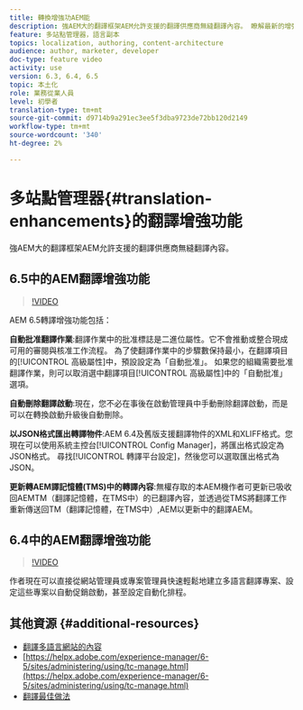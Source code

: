 ```yaml
---
title: 轉換增強功AEM能
description: 強AEM大的翻譯框架AEM允許支援的翻譯供應商無縫翻譯內容。 瞭解最新的增強功能。
feature: 多站點管理器，語言副本
topics: localization, authoring, content-architecture
audience: author, marketer, developer
doc-type: feature video
activity: use
version: 6.3, 6.4, 6.5
topic: 本土化
role: 業務從業人員
level: 初學者
translation-type: tm+mt
source-git-commit: d9714b9a291ec3ee5f3dba9723de72bb120d2149
workflow-type: tm+mt
source-wordcount: '340'
ht-degree: 2%

---
```



# 多站點管理器{#translation-enhancements}的翻譯增強功能

強AEM大的翻譯框架AEM允許支援的翻譯供應商無縫翻譯內容。

## 6.5中的AEM翻譯增強功能

>[!VIDEO](https://video.tv.adobe.com/v/27405?quality=9&learn=on)

AEM 6.5轉譯增強功能包括：

**自動批准翻譯作業**:翻譯作業中的批准標誌是二進位屬性。它不會推動或整合現成可用的審閱與核准工作流程。 為了使翻譯作業中的步驟數保持最小，在翻譯項目的[!UICONTROL 高級屬性]中，預設設定為「自動批准」。 如果您的組織需要批准翻譯作業，則可以取消選中翻譯項目[!UICONTROL 高級屬性]中的「自動批准」選項。

**自動刪除翻譯啟動**:現在，您不必在事後在啟動管理員中手動刪除翻譯啟動，而是可以在轉換啟動升級後自動刪除。

**以JSON格式匯出轉譯物件**:AEM 6.4及舊版支援翻譯物件的XML和XLIFF格式。您現在可以使用系統主控台[!UICONTROL Config Manager]，將匯出格式設定為JSON格式。 尋找[!UICONTROL 轉譯平台設定]，然後您可以選取匯出格式為JSON。

**更新轉AEM譯記憶體(TMS)中的轉譯內容**:無權存取的本AEM機作者可更新已吸收回AEMTM（翻譯記憶體，在TMS中）的已翻譯內容，並透過從TMS將翻譯工作重新傳送回TM（翻譯記憶體，在TMS中）,AEM以更新中的翻譯AEM。

## 6.4中的AEM翻譯增強功能

>[!VIDEO](https://video.tv.adobe.com/v/21309?quality=9&learn=on)

作者現在可以直接從網站管理員或專案管理員快速輕鬆地建立多語言翻譯專案、設定這些專案以自動促銷啟動，甚至設定自動化排程。

## 其他資源 {#additional-resources}

* [翻譯多語言網站的內容](https://helpx.adobe.com/tw/experience-manager/6-5/sites/administering/using/translation.html)
* [https://helpx.adobe.com/experience-manager/6-5/sites/administering/using/tc-manage.html](https://helpx.adobe.com/experience-manager/6-5/sites/administering/using/tc-manage.html)
* [翻譯最佳做法](https://helpx.adobe.com/experience-manager/6-5/sites/administering/using/tc-bp.html)